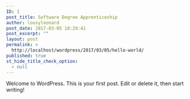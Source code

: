 ```yaml
---
ID: 1
post_title: Software Degree Apprenticeship
author: lousyleonard
post_date: 2017-03-05 18:29:41
post_excerpt: ""
layout: post
permalink: >
  http://localhost/wordpress/2017/03/05/hello-world/
published: true
st_hide_title_check_option:
  - null
---
```

Welcome to WordPress. This is your first post. Edit or delete it, then start writing!